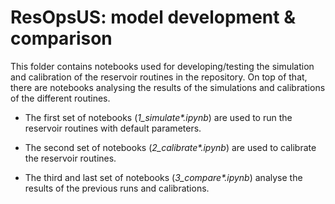 # ResOpsUS: model development & comparison

This folder contains notebooks used for developing/testing the simulation and calibration of the reservoir routines in the repository. On top of that, there are notebooks analysing the results of the simulations and calibrations of the different routines.

* The first set of notebooks (_1_simulate*.ipynb_) are used to run the reservoir routines with default parameters.

* The second set of notebooks (_2_calibrate*.ipynb_) are used to calibrate the reservoir routines.

* The third and last set of notebooks (_3_compare*.ipynb_) analyse the results of the previous runs and calibrations.